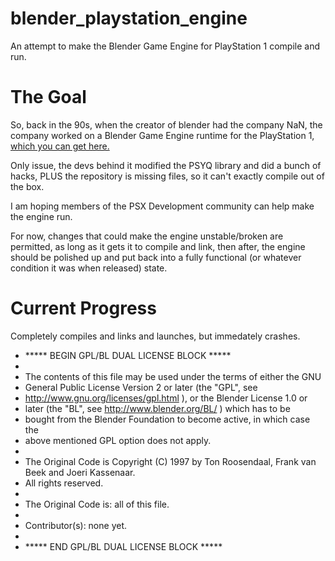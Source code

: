 # blender_playstation_engine
An attempt to make the Blender Game Engine for PlayStation 1 compile and run.

# The Goal
So, back in the 90s, when the creator of blender had the company NaN, the company worked on a Blender Game Engine runtime for the PlayStation 1, [which you can get here.](https://download.blender.org/source/chest/neogeo/playstation_engine/)

Only issue, the devs behind it modified the PSYQ library and did a bunch of hacks, PLUS the repository is missing files, so it can't exactly compile out of the box.

I am hoping members of the PSX Development community can help make the engine run.

For now, changes that could make the engine unstable/broken are permitted, as long as it gets it to compile and link, then after, the engine should be polished up and put back into a fully functional (or whatever condition it was when released) state.

# Current Progress
Completely compiles and links and launches, but immedately crashes.

 * ***** BEGIN GPL/BL DUAL LICENSE BLOCK *****
 *
 * The contents of this file may be used under the terms of either the GNU
 * General Public License Version 2 or later (the "GPL", see
 * http://www.gnu.org/licenses/gpl.html ), or the Blender License 1.0 or
 * later (the "BL", see http://www.blender.org/BL/ ) which has to be
 * bought from the Blender Foundation to become active, in which case the
 * above mentioned GPL option does not apply.
 *
 * The Original Code is Copyright (C) 1997 by Ton Roosendaal, Frank van Beek and Joeri Kassenaar.
 * All rights reserved.
 *
 * The Original Code is: all of this file.
 *
 * Contributor(s): none yet.
 *
 * ***** END GPL/BL DUAL LICENSE BLOCK *****